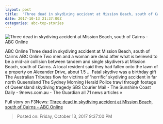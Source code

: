 ```yaml
---
layout: post
title:  "Three dead in skydiving accident at Mission Beach, south of Cairns - ABC Online"
date: 2017-10-13 21:37:00Z
categories: abc-top-stories
---
```


![Three dead in skydiving accident at Mission Beach, south of Cairns - ABC Online](http://www.abc.net.au/news/image/9048544-1x1-700x700.jpg)

ABC Online Three dead in skydiving accident at Mission Beach, south of Cairns ABC Online Two men and a woman are dead after what is believed to be a mid-air collision between tandem and single skydivers at Mission Beach, south of Cairns. A local resident said they had fallen onto the lawn of a property on Alexander Drive, about 1.5 ... Fatal skydive was a birthday gift The Australian Tributes flow for victims of 'horrific' skydiving accident in far north Queensland The Sydney Morning Herald Police trawl through footage of Queensland skydiving tragedy SBS Courier Mail - The Sunshine Coast Daily - 9news.com.au - The Guardian all 71 news articles »


Full story on F3News: [Three dead in skydiving accident at Mission Beach, south of Cairns - ABC Online](http://www.f3nws.com/n/MbT3MH)

> Posted on: Friday, October 13, 2017 9:37:00 PM
